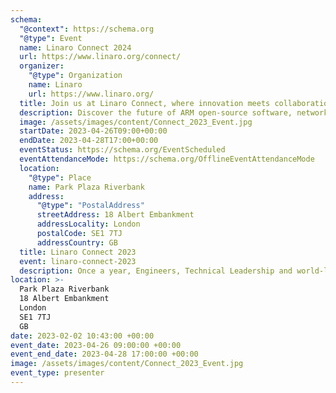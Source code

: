 ```yaml
---
schema:
  "@context": https://schema.org
  "@type": Event
  name: Linaro Connect 2024
  url: https://www.linaro.org/connect/
  organizer:
    "@type": Organization
    name: Linaro
    url: https://www.linaro.org/
  title: Join us at Linaro Connect, where innovation meets collaboration!
  description: Discover the future of ARM open-source software, network with industry leaders, engineers, and ARM software experts, and don't forget the Linaro Connect hacking sessions.Let's connect, learn, and innovate together.  
  image: /assets/images/content/Connect_2023_Event.jpg
  startDate: 2023-04-26T09:00+00:00
  endDate: 2023-04-28T17:00+00:00
  eventStatus: https://schema.org/EventScheduled
  eventAttendanceMode: https://schema.org/OfflineEventAttendanceMode
  location: 	
    "@type": Place
    name: Park Plaza Riverbank
    address:
      "@type": "PostalAddress"
      streetAddress: 18 Albert Embankment
      addressLocality: London
      postalCode: SE1 7TJ
      addressCountry: GB
  title: Linaro Connect 2023
  event: linaro-connect-2023
  description: Once a year, Engineers, Technical Leadership and world-leading Arm Software Experts come together for engineering sessions and hacking at Linaro Connect. Here discussions on the future of Arm Open Source Software are held and solutions implemented. If you want to know what is happening in the Arm software ecosystem, look no further.
location: >-
  Park Plaza Riverbank
  18 Albert Embankment
  London
  SE1 7TJ
  GB
date: 2023-02-02 10:43:00 +00:00
event_date: 2023-04-26 09:00:00 +00:00
event_end_date: 2023-04-28 17:00:00 +00:00
image: /assets/images/content/Connect_2023_Event.jpg
event_type: presenter
---
```

